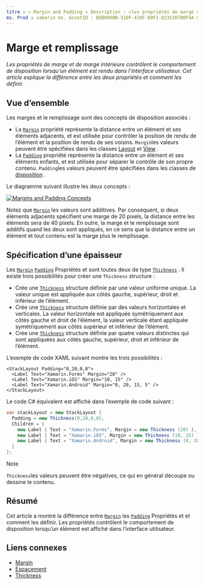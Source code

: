 ```yaml
---
titre : « Margin and Padding » Description : «les propriétés de marge et de remplissage contrôlent le comportement de disposition lorsqu’un élément est affiché dans l’interface utilisateur. Cet article explique la différence entre les deux propriétés et comment les définir.
ms. Prod : xamarin ms. AssetID : BEB096BB-51DF-410F-B0F1-D235287B0F4A ms. Technology : xamarin-Forms Author : davidbritch ms. Author : dabritch ms. Date : 04/27/2016 No-Loc : [ Xamarin.Forms , Xamarin.Essentials ]
---
```


# <a name="margin-and-padding"></a>Marge et remplissage

_Les propriétés de marge et de marge intérieure contrôlent le comportement de disposition lorsqu’un élément est rendu dans l’interface utilisateur. Cet article explique la différence entre les deux propriétés et comment les définir._

## <a name="overview"></a>Vue d’ensemble

Les marges et le remplissage sont des concepts de disposition associés :

- La [`Margin`](xref:Xamarin.Forms.View.Margin) propriété représente la distance entre un élément et ses éléments adjacents, et est utilisée pour contrôler la position de rendu de l’élément et la position de rendu de ses voisins. `Margin`les valeurs peuvent être spécifiées dans les classes [Layout](~/xamarin-forms/user-interface/controls/layouts.md) et [View](~/xamarin-forms/user-interface/controls/views.md) .
- La [`Padding`](xref:Xamarin.Forms.Layout.Padding) propriété représente la distance entre un élément et ses éléments enfants, et est utilisée pour séparer le contrôle de son propre contenu. `Padding`les valeurs peuvent être spécifiées dans les classes de [disposition](~/xamarin-forms/user-interface/controls/layouts.md) .

Le diagramme suivant illustre les deux concepts :

[![](margin-and-padding-images/margins-and-padding-sml.png "Margins and Padding Concepts")](margin-and-padding-images/margins-and-padding.png#lightbox "Margins and Padding Concepts")

Notez que [`Margin`](xref:Xamarin.Forms.View.Margin) les valeurs sont additives. Par conséquent, si deux éléments adjacents spécifient une marge de 20 pixels, la distance entre les éléments sera de 40 pixels. En outre, la marge et le remplissage sont additifs quand les deux sont appliqués, en ce sens que la distance entre un élément et tout contenu est la marge plus le remplissage.

## <a name="specifying-a-thickness"></a>Spécification d’une épaisseur

Les [`Margin`](xref:Xamarin.Forms.View.Margin) [`Padding`](xref:Xamarin.Forms.Layout.Padding) Propriétés et sont toutes deux de type [`Thickness`](xref:Xamarin.Forms.Thickness) . Il existe trois possibilités pour créer une `Thickness` structure :

- Crée une [`Thickness`](xref:Xamarin.Forms.Thickness) structure définie par une valeur uniforme unique. La valeur unique est appliquée aux côtés gauche, supérieur, droit et inférieur de l’élément.
- Crée une [`Thickness`](xref:Xamarin.Forms.Thickness) structure définie par des valeurs horizontales et verticales. La valeur horizontale est appliquée symétriquement aux côtés gauche et droit de l’élément, la valeur verticale étant appliquée symétriquement aux côtés supérieur et inférieur de l’élément.
- Crée une [`Thickness`](xref:Xamarin.Forms.Thickness) structure définie par quatre valeurs distinctes qui sont appliquées aux côtés gauche, supérieur, droit et inférieur de l’élément.

L’exemple de code XAML suivant montre les trois possibilités :

```xaml
<StackLayout Padding="0,20,0,0">
  <Label Text="Xamarin.Forms" Margin="20" />
  <Label Text="Xamarin.iOS" Margin="10, 15" />
  <Label Text="Xamarin.Android" Margin="0, 20, 15, 5" />
</StackLayout>
```

Le code C# équivalent est affiché dans l’exemple de code suivant :

```csharp
var stackLayout = new StackLayout {
  Padding = new Thickness(0,20,0,0),
  Children = {
    new Label { Text = "Xamarin.Forms", Margin = new Thickness (20) },
    new Label { Text = "Xamarin.iOS", Margin = new Thickness (10, 25) },
    new Label { Text = "Xamarin.Android", Margin = new Thickness (0, 20, 15, 5) }
  }
};
```

> [!NOTE]
> `Thickness`les valeurs peuvent être négatives, ce qui en général découpe ou dessine le contenu.

## <a name="summary"></a>Résumé

Cet article a montré la différence entre [`Margin`](xref:Xamarin.Forms.View.Margin) les [`Padding`](xref:Xamarin.Forms.Layout.Padding) Propriétés et et comment les définir. Les propriétés contrôlent le comportement de disposition lorsqu’un élément est affiché dans l’interface utilisateur.

## <a name="related-links"></a>Liens connexes

- [Margin](xref:Xamarin.Forms.View.Margin)
- [Espacement](xref:Xamarin.Forms.Layout.Padding)
- [Thickness](xref:Xamarin.Forms.Thickness)
